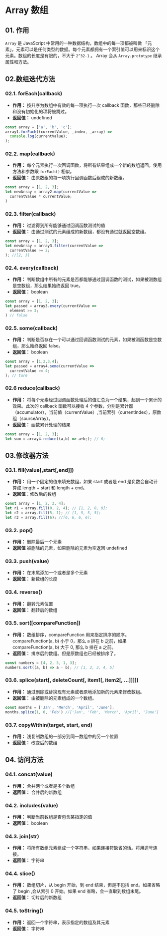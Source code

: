 # Array 数组

## 01. 作用
`Array` 是 JavaScript 中常用的一种数据结构，数组中的每一项都被叫做 「元素」，元素可以是任何类型的数据。每个元素都拥有一个索引值可以用来标识这个元素。数组的长度是有限的，不大于 `2^32-1` 。 Array 会从  `Array.prototype` 继承属性和方法。

## 02.数组迭代方法
### 02.1. forEach(callback)
- **作用：** 按升序为数组中有效的每一项执行一次 callback 函数，那些已经删除和没有初始化的项将被跳过。
- **返回值：** undefined

```javascript
const array = ['a', 'b', 'c'];
array1.forEach((currentValue, _index, _array) => 
  console.log(currentValue);
);
```

### 02.2. map(callback)
- **作用：** 每个元素执行一次回调函数，将所有结果组成一个新的数组返回。使用方法和参数跟 `forEach()` 相似。
- **返回值：** 由原数组的每一项执行回调函数后组成的新数组。

```javascript
const array = [1, 2, 3];
let newArray = array2.map(currentValue => 
  currentValue * currentValue;
)
```

### 02.3. filter(callback)
- **作用：** 过滤得到所有能够通过回调函数测试的值
- **返回值：** 由通过测试的元素组成的新数组，都没有通过就返回空数组。

```javascript
const array = [1, 2, 3];
let newArray = array3.filter(currentValue => 
  currentValue >= 2;
); //[2, 3]
```

### 02.4. every(callback)
- **作用：** 判断数组中所有的元素是否都能够通过回调函数的测试，如果被测数组是空数组，那么结果始终返回 true。
- **返回值：** boolean

```javascript 
const array = [1, 2, 3];
let passed = array3.every(currentValue => 
  element >= 3;
) // false
```

### 02.5. some(callback)
- **作用：** 判断是否存在一个可以通过回调函数测试的元素，如果被测函数是空数组，那么始终返回 false。
- **返回值：** boolean

```javascript
const array = [1,2,3,4];
let passed = array4.some(currentValue => 
  currentValue >= 4;
); // ture
```

### 02.6 reduce(callback)
- **作用：** 将每个元素经过回调函数处理后的值汇总为一个结果，起到一个累计的效果。此次的 callback 函数可以接收 4 个参数，分别是累计器（accumulator），当前值（currentValue）,当前索引（currentIndex），原数组（sourceArray）。
- **返回值：** 函数累计处理的结果

```javascript
const array = [1, 2, 3];
let sum = array4.reduce((a,b) => a+b;); // 6;
```

## 03.修改器方法
### 03.1. fill(value[,start[,end]])
- **作用：** 用一个固定的值来填充数组，如果 start 或者是 end 是负数会自动计算成 length + start 和 length + end。
- **返回值**：修改后的数组

```javascript
const array = [1, 2, 3, 4];
let r1 = array.fill(0, 2, 4); // [1, 2, 0, 0];
let r2 = array.fill(5, 1); // [1, 5, 5, 5];
let r3 = array.fill(6); //[6, 6, 6, 6];
```

### 03.2. pop()
- **作用：** 删除最后一个元素
- **返回值** 被删除的元素，如果删除的元素为空返回 undefined

### 03.3. push(value)
- **作用：** 在末尾添加一个或者是多个元素
- **返回值：** 新数组的长度

### 03.4. reverse()
- **作用：** 翻转元素位置
- **返回值：** 翻转后的数组 

### 03.5. sort([compareFunction])
- **作用：** 数组排序，compareFunction 用来指定排序的顺序。compareFunction(a, b) 小于 0，那么 a 排在 b 之前，如果 compareFunction(a, b) 大于 0, 那么 b 排在 a 之前。
- **返回值：** 排序后的数组。但是原数组也已经被排序了。

```javascript
const numbers = [4, 2, 5, 1, 3];
numbers.sort((a, b) => a - b); // [1, 2, 3, 4, 5]
```

### 03.6. splice(start[, deleteCount[, item1[, item2[, ...]]]])
- **作用：** 通过删除或替换现有元素或者原地添加新的元素来修改数组。
- **返回值：** 由被删除的元素组成的一个数组。

```javascript
const months = ['Jan', 'Merch', 'April', 'June'];
months.splice(1, 0, 'Feb') //['Jan', 'Feb', 'Merch', 'April', 'June']
```

### 03.7. copyWithin(target, start, end)
- **作用：** 浅复制数组的一部分到同一数组中的另一个位置
- **返回值：** 改变后的数组

## 04. 访问方法
### 04.1. concat(value)
- **作用：** 合并两个或者是多个数组
- **返回值：** 合并后的新数组

### 04.2. includes(value)
- **作用：** 判断当前数组是否包含某指定的值
- **返回值：** boolean

### 04.3. join(str)
- **作用：** 将所有数组元素组成一个字符串，如果连接符缺省的话。将用逗号连接。
- **返回值：** 字符串

### 04.4. slice()
- **作用：** 数组切片，从 begin 开始，到 end 结束，但是不包括 end。如果省略了 begin ,会从索引 0 开始。如果 end 省略，会一直取到数组末尾。
- **返回值：** 切片后的新数组

### 04.5. toString()
- **作用：** 返回一个字符串，表示指定的数组及其元素
- **返回值：** 字符串

